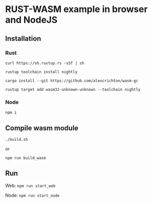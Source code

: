 # RUST-WASM example in browser and NodeJS

## Installation 

### Rust

`curl https://sh.rustup.rs -sSf | sh`

`rustup toolchain install nightly`

`cargo install --git https://github.com/alexcrichton/wasm-gc`

`rustup target add wasm32-unknown-unknown --toolchain nightly`

### Node

`npm i`

## Compile wasm module

`./build.sh`

or

`npm run build_wasm` 


## Run

Web: `npm run start_web`

Node: `npm run start_node`
